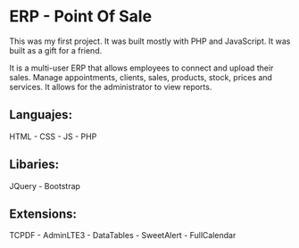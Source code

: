# ERP - Point Of Sale

This was my first project. It was built mostly with PHP and JavaScript. It was built as a gift for a friend.

It is a multi-user ERP that allows employees to connect and upload their sales. Manage appointments, clients, sales, products, stock, prices and services. It allows
for the administrator to view reports.

Languajes:
-
HTML -
CSS -
JS -
PHP

Libaries:
-
JQuery -
Bootstrap

Extensions:
-
TCPDF -
AdminLTE3 -
DataTables -
SweetAlert -
FullCalendar

